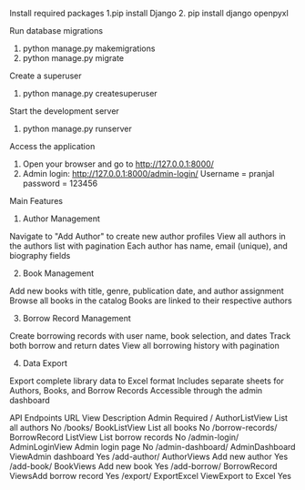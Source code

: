 Install required packages
1.pip install Django
2. pip install django openpyxl

Run database migrations
1. python manage.py makemigrations
2. python manage.py migrate

Create a superuser
1. python manage.py createsuperuser

Start the development server
1. python manage.py runserver

Access the application
1. Open your browser and go to http://127.0.0.1:8000/
2. Admin login: http://127.0.0.1:8000/admin-login/
Username = pranjal
password = 123456

Main Features
1. Author Management

Navigate to "Add Author" to create new author profiles
View all authors in the authors list with pagination
Each author has name, email (unique), and biography fields

2. Book Management

Add new books with title, genre, publication date, and author assignment
Browse all books in the catalog
Books are linked to their respective authors

3. Borrow Record Management

Create borrowing records with user name, book selection, and dates
Track both borrow and return dates
View all borrowing history with pagination

4. Data Export

Export complete library data to Excel format
Includes separate sheets for Authors, Books, and Borrow Records
Accessible through the admin dashboard


API Endpoints
URL                        View                      Description              Admin Required
/                     AuthorListView              List all authors              No
/books/                BookListView              List all books               No
/borrow-records/      BorrowRecord ListView      List borrow records          No
/admin-login/        AdminLoginView              Admin login page              No
/admin-dashboard/      AdminDashboard            ViewAdmin dashboard            Yes
/add-author/          AuthorViews                Add new author                Yes
/add-book/            BookViews                  Add new book                  Yes
/add-borrow/        BorrowRecord              ViewsAdd borrow record          Yes
/export/            ExportExcel                ViewExport to Excel            Yes

